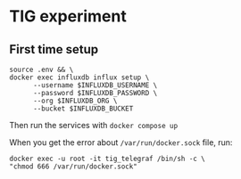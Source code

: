 TIG experiment
===============

First time setup
----------------
```shell
source .env && \
docker exec influxdb influx setup \
      --username $INFLUXDB_USERNAME \
      --password $INFLUXDB_PASSWORD \
      --org $INFLUXDB_ORG \
      --bucket $INFLUXDB_BUCKET
```

Then run the services with `docker compose up`

When you get the error about `/var/run/docker.sock` file, run:

```shell
docker exec -u root -it tig_telegraf /bin/sh -c \ 
"chmod 666 /var/run/docker.sock"
```